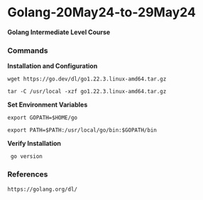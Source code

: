 # Golang-20May24-to-29May24
**Golang Intermediate Level Course**

### Commands
**Installation and Configuration**

`wget https://go.dev/dl/go1.22.3.linux-amd64.tar.gz `

`tar -C /usr/local -xzf go1.22.3.linux-amd64.tar.gz `

**Set Environment Variables**

` export GOPATH=$HOME/go `

`export PATH=$PATH:/usr/local/go/bin:$GOPATH/bin`

**Verify Installation**

`  go version `

### References
` https://golang.org/dl/ `

